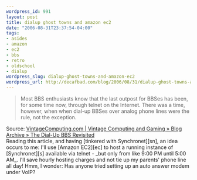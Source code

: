```yaml
--- 
wordpress_id: 991
layout: post
title: dialup ghost towns and amazon ec2
date: "2006-08-31T23:37:54-04:00"
tags: 
- asides
- amazon
- ec2
- bbs
- retro
- oldschool
- dialup
wordpress_slug: dialup-ghost-towns-and-amazon-ec2
wordpress_url: http://decafbad.com/blog/2006/08/31/dialup-ghost-towns-and-amazon-ec2
---
```

<blockquote cite="http://www.vintagecomputing.com/index.php/archives/161">Most BBS enthusiasts know that the last outpost for BBSes has been, for some time now, through telnet on the Internet. There was a time, however, when when dial-up BBSes over analog phone lines were the rule, not the exception.</blockquote><div class="quotesource">Source: <a href="http://www.vintagecomputing.com/index.php/archives/161">VintageComputing.com | Vintage Computing and Gaming » Blog Archive » The Dial-Up BBS Revisited</a></div>
Reading this article, and having [tinkered with Synchronet][sn], an idea occurs to me:  I'll use [Amazon EC2][ec] to host a running instance of [Synchronet][s] available via telnet - _but only from like 9:00 PM until 5:00 AM_.  I'll save hourly hosting charges and not tie up my parents' phone line all day!  Hmm, I wonder:  Has anyone tried setting up an auto answer modem under VoIP?

[s]: http://synchro.net
[sn]: http://decafbad.com/blog/2004/12/16/synchronet
[ec]: http://www.amazon.com/gp/browse.html?node=201590011
